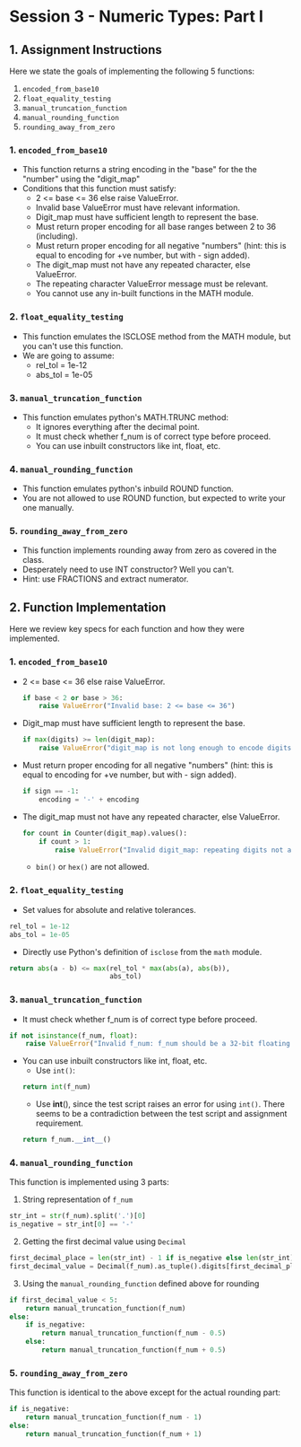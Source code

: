 # Session 3 - Numeric Types: Part I

## 1. Assignment Instructions

Here we state the goals of implementing the following 5 functions:
1. `encoded_from_base10`
2. `float_equality_testing`
3. `manual_truncation_function`
4. `manual_rounding_function`
5. `rounding_away_from_zero`

### 1. `encoded_from_base10`
- This function returns a string encoding in the "base" for the the "number" using the "digit_map"
- Conditions that this function must satisfy:
  - 2 <= base <= 36 else raise ValueError.
  - Invalid base ValueError must have relevant information.
  - Digit_map must have sufficient length to represent the base.
  - Must return proper encoding for all base ranges between 2 to 36 (including).
  - Must return proper encoding for all negative "numbers" (hint: this is equal to encoding for +ve number, but with - sign added).
  - The digit_map must not have any repeated character, else ValueError.
  - The repeating character ValueError message must be relevant.
  - You cannot use any in-built functions in the MATH module.

### 2. `float_equality_testing`
- This function emulates the ISCLOSE method from the MATH module, but you can't use this function.
- We are going to assume:
  - rel_tol = 1e-12
  - abs_tol = 1e-05

### 3. `manual_truncation_function`
- This function emulates python's MATH.TRUNC method:
  - It ignores everything after the decimal point. 
  - It must check whether f_num is of correct type before proceed. 
  - You can use inbuilt constructors like int, float, etc.

### 4. `manual_rounding_function`
- This function emulates python's inbuild ROUND function.
- You are not allowed to use ROUND function, but expected to write your one manually.

### 5. `rounding_away_from_zero`
- This function implements rounding away from zero as covered in the class.
- Desperately need to use INT constructor? Well you can't. 
- Hint: use FRACTIONS and extract numerator.

## 2. Function Implementation

Here we review key specs for each function and how they were implemented.

### 1. `encoded_from_base10`
- 2 <= base <= 36 else raise ValueError.
  ```python
  if base < 2 or base > 36:
      raise ValueError("Invalid base: 2 <= base <= 36")
  ```
- Digit_map must have sufficient length to represent the base.
  ```python
  if max(digits) >= len(digit_map):
      raise ValueError("digit_map is not long enough to encode digits")
  ```
- Must return proper encoding for all negative "numbers" (hint: this is equal to encoding for +ve number, but with - sign added).
  ```python
  if sign == -1:
      encoding = '-' + encoding
  ```
- The digit_map must not have any repeated character, else ValueError.
  ```python
  for count in Counter(digit_map).values():
      if count > 1:
          raise ValueError("Invalid digit_map: repeating digits not allowed in digit_map")
  ```
  - `bin()` or `hex()` are not allowed.

### 2. `float_equality_testing`
  - Set values for absolute and relative tolerances.
  ```python
  rel_tol = 1e-12
  abs_tol = 1e-05
  ```
  - Directly use Python's definition of `isclose` from the `math` module.
  ```python
  return abs(a - b) <= max(rel_tol * max(abs(a), abs(b)), 
                           abs_tol)
  ```
### 3. `manual_truncation_function`
  - It must check whether f_num is of correct type before proceed.
  ```python
  if not isinstance(f_num, float):
      raise ValueError("Invalid f_num: f_num should be a 32-bit floating point number")
  ```
  - You can use inbuilt constructors like int, float, etc.
    - Use `int()`:
    ```python
    return int(f_num)
    ```
    - Use __int__(), since the test script raises an error for using `int()`. There seems to be a contradiction between the test script and assignment requirement.
    ```python
    return f_num.__int__()
    ```
    
### 4. `manual_rounding_function`
This function is implemented using 3 parts:
1. String representation of `f_num`
```python
str_int = str(f_num).split('.')[0]
is_negative = str_int[0] == '-'
```
2. Getting the first decimal value using `Decimal`
```python
first_decimal_place = len(str_int) - 1 if is_negative else len(str_int)
first_decimal_value = Decimal(f_num).as_tuple().digits[first_decimal_place]
```
3. Using the `manual_rounding_function` defined above for rounding
```python
if first_decimal_value < 5:
    return manual_truncation_function(f_num)
else:
    if is_negative:
        return manual_truncation_function(f_num - 0.5)
    else:
        return manual_truncation_function(f_num + 0.5)
 ```

### 5. `rounding_away_from_zero`
This function is identical to the above except for the actual rounding part:
```python
if is_negative:
    return manual_truncation_function(f_num - 1)
else:
    return manual_truncation_function(f_num + 1)
```
